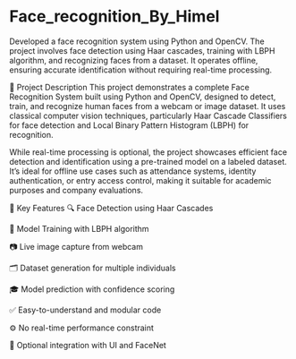 # Face_recognition_By_Himel
Developed a face recognition system using Python and OpenCV. The project involves face detection using Haar cascades, training with LBPH algorithm, and recognizing faces from a dataset. It operates offline, ensuring accurate identification without requiring real-time processing.

📌 Project Description
This project demonstrates a complete Face Recognition System built using Python and OpenCV, designed to detect, train, and recognize human faces from a webcam or image dataset. It uses classical computer vision techniques, particularly Haar Cascade Classifiers for face detection and Local Binary Pattern Histogram (LBPH) for recognition.

While real-time processing is optional, the project showcases efficient face detection and identification using a pre-trained model on a labeled dataset. It’s ideal for offline use cases such as attendance systems, identity authentication, or entry access control, making it suitable for academic purposes and company evaluations.

🎯 Key Features
🔍 Face Detection using Haar Cascades

🧠 Model Training with LBPH algorithm

📷 Live image capture from webcam

🗂️ Dataset generation for multiple individuals

🎓 Model prediction with confidence scoring

✅ Easy-to-understand and modular code

⚙️ No real-time performance constraint

🧾 Optional integration with UI and FaceNet
